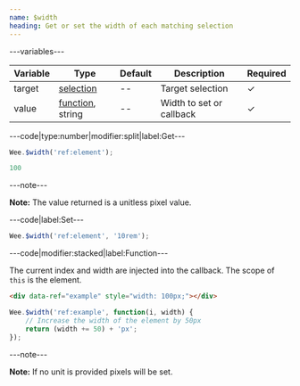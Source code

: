 ```yaml
---
name: $width
heading: Get or set the width of each matching selection
---
```


---variables---

| Variable | Type | Default | Description | Required |
| -- | -- | -- | -- | -- |
| target | [selection](/script#selection) | -- | Target selection | ✓ |
| value | [function](/script/#functions), string | -- | Width to set or callback | ✓ |

---code|type:number|modifier:split|label:Get---

```javascript
Wee.$width('ref:element');
```

```javascript
100
```

---note---

**Note:** The value returned is a unitless pixel value.

---code|label:Set---

```javascript
Wee.$width('ref:element', '10rem');
```

---code|modifier:stacked|label:Function---

The current index and width are injected into the callback. The scope of ```this``` is the element.

```html
<div data-ref="example" style="width: 100px;"></div>
```

```javascript
Wee.$width('ref:example', function(i, width) {
	// Increase the width of the element by 50px
	return (width += 50) + 'px';
});
```

---note---

**Note:** If no unit is provided pixels will be set.